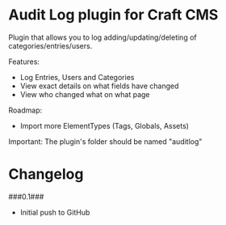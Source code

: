 Audit Log plugin for Craft CMS
=================

Plugin that allows you to log adding/updating/deleting of categories/entries/users.

Features:
 - Log Entries, Users and Categories
 - View exact details on what fields have changed
 - View who changed what on what page
 
Roadmap:
 - Import more ElementTypes (Tags, Globals, Assets)
 
Important:
The plugin's folder should be named "auditlog"

Changelog
================= 
###0.1###
 - Initial push to GitHub